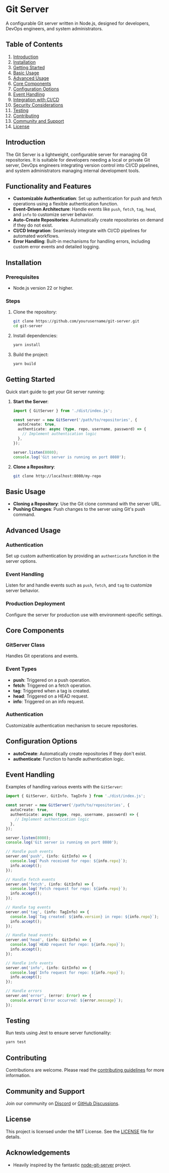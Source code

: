 # Git Server

A configurable Git server written in Node.js, designed for developers, DevOps engineers, and system administrators.

## Table of Contents

1. [Introduction](#introduction)
2. [Installation](#installation)
3. [Getting Started](#getting-started)
4. [Basic Usage](#basic-usage)
5. [Advanced Usage](#advanced-usage)
6. [Core Components](#core-components)
7. [Configuration Options](#configuration-options)
8. [Event Handling](#event-handling)
9. [Integration with CI/CD](#integration-with-cicd)
10. [Security Considerations](#security-considerations)
11. [Testing](#testing)
12. [Contributing](#contributing)
13. [Community and Support](#community-and-support)
14. [License](#license)

## Introduction

The Git Server is a lightweight, configurable server for managing Git repositories. It is suitable for developers needing a local or private Git server, DevOps engineers integrating version control into CI/CD pipelines, and system administrators managing internal development tools.

## Functionality and Features

- **Customizable Authentication**: Set up authentication for push and fetch operations using a flexible authentication function.
- **Event-Driven Architecture**: Handle events like `push`, `fetch`, `tag`, `head`, and `info` to customize server behavior.
- **Auto-Create Repositories**: Automatically create repositories on demand if they do not exist.
- **CI/CD Integration**: Seamlessly integrate with CI/CD pipelines for automated workflows.
- **Error Handling**: Built-in mechanisms for handling errors, including custom error events and detailed logging.

## Installation

### Prerequisites

- Node.js version 22 or higher.

### Steps

1. Clone the repository:

   ```bash
   git clone https://github.com/yourusername/git-server.git
   cd git-server
   ```

2. Install dependencies:

   ```bash
   yarn install
   ```

3. Build the project:
   ```bash
   yarn build
   ```

## Getting Started

Quick start guide to get your Git server running:

1. **Start the Server**:

   ```typescript
   import { GitServer } from './dist/index.js';

   const server = new GitServer('/path/to/repositories', {
     autoCreate: true,
     authenticate: async (type, repo, username, password) => {
       // Implement authentication logic
     },
   });

   server.listen(8080);
   console.log('Git server is running on port 8080');
   ```

2. **Clone a Repository**:
   ```bash
   git clone http://localhost:8080/my-repo
   ```

## Basic Usage

- **Cloning a Repository**: Use the Git clone command with the server URL.
- **Pushing Changes**: Push changes to the server using Git's push command.

## Advanced Usage

### Authentication

Set up custom authentication by providing an `authenticate` function in the server options.

### Event Handling

Listen for and handle events such as `push`, `fetch`, and `tag` to customize server behavior.

### Production Deployment

Configure the server for production use with environment-specific settings.

## Core Components

### GitServer Class

Handles Git operations and events.

### Event Types

- **push**: Triggered on a push operation.
- **fetch**: Triggered on a fetch operation.
- **tag**: Triggered when a tag is created.
- **head**: Triggered on a HEAD request.
- **info**: Triggered on an info request.

### Authentication

Customizable authentication mechanism to secure repositories.

## Configuration Options

- **autoCreate**: Automatically create repositories if they don't exist.
- **authenticate**: Function to handle authentication logic.

## Event Handling

Examples of handling various events with the `GitServer`:

```typescript
import { GitServer, GitInfo, TagInfo } from './dist/index.js';

const server = new GitServer('/path/to/repositories', {
  autoCreate: true,
  authenticate: async (type, repo, username, password) => {
    // Implement authentication logic
  },
});

server.listen(8080);
console.log('Git server is running on port 8080');

// Handle push events
server.on('push', (info: GitInfo) => {
  console.log(`Push received for repo: ${info.repo}`);
  info.accept();
});

// Handle fetch events
server.on('fetch', (info: GitInfo) => {
  console.log(`Fetch request for repo: ${info.repo}`);
  info.accept();
});

// Handle tag events
server.on('tag', (info: TagInfo) => {
  console.log(`Tag created: ${info.version} in repo: ${info.repo}`);
  info.accept();
});

// Handle head events
server.on('head', (info: GitInfo) => {
  console.log(`HEAD request for repo: ${info.repo}`);
  info.accept();
});

// Handle info events
server.on('info', (info: GitInfo) => {
  console.log(`Info request for repo: ${info.repo}`);
  info.accept();
});

// Handle errors
server.on('error', (error: Error) => {
  console.error(`Error occurred: ${error.message}`);
});
```

## Testing

Run tests using Jest to ensure server functionality:

```bash
yarn test
```

## Contributing

Contributions are welcome. Please read the [contributing guidelines](CONTRIBUTING.md) for more information.

## Community and Support

Join our community on [Discord](https://discord.gg/yourserver) or [GitHub Discussions](https://github.com/yourusername/git-server/discussions).

## License

This project is licensed under the MIT License. See the [LICENSE](LICENSE) file for details.

## Acknowledgements

- Heavily inspired by the fantastic [node-git-server](https://github.com/gabrielcsapo/node-git-server) project.
